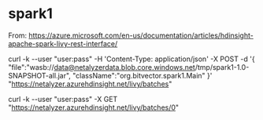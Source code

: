 # spark1

From:  https://azure.microsoft.com/en-us/documentation/articles/hdinsight-apache-spark-livy-rest-interface/

curl -k --user "user:pass" -H 'Content-Type: application/json' -X POST -d '{ "file":"wasb://data@netalyzerdata.blob.core.windows.net/tmp/spark1-1.0-SNAPSHOT-all.jar", "className":"org.bitvector.spark1.Main" }' "https://netalyzer.azurehdinsight.net/livy/batches"

curl -k --user "user:pass" -X GET "https://netalyzer.azurehdinsight.net/livy/batches/0"


